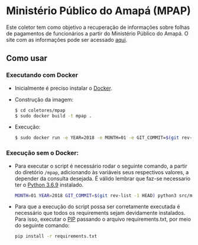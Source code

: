 # Ministério Público do Amapá (MPAP)

Este coletor tem como objetivo a recuperação de informações sobre folhas de pagamentos de funcionários a partir do Ministério Público do Amapá. O site com as informações pode ser acessado [aqui](http://www.mpap.mp.br/transparencia/index.php?pg=painel_contracheque).

## Como usar
### Executando com Docker

 - Inicialmente é preciso instalar o [Docker](https://docs.docker.com/install/). 

 - Construção da imagem:

    ```sh
    $ cd coletores/mpap
    $ sudo docker build -t mpap .
    ```
 - Execução:
 
    ```sh
    $ sudo docker run -e YEAR=2018 -e MONTH=01 -e GIT_COMMIT=$(git rev-list -1 HEAD) mpap
    ```
### Execução sem o Docker:

- Para executar o script é necessário rodar o seguinte comando, a partir do diretório `/mpap`, adicionando às variáveis seus respectivos valores, a depender da consulta desejada. É válido lembrar que faz-se necessario ter o [Python 3.6.9](https://www.python.org/downloads/) instalado.

    ```sh
    MONTH=01 YEAR=2018 GIT_COMMIT=$(git rev-list -1 HEAD) python3 src/main.py
    ```
- Para que a execução do script possa ser corretamente executada é necessário que todos os requirements sejam devidamente instalados. Para isso, executar o [PIP](https://pip.pypa.io/en/stable/installing/) passando o arquivo requirements.txt, por meio do seguinte comando:

   ```sh
   pip install -r requirements.txt
   ```